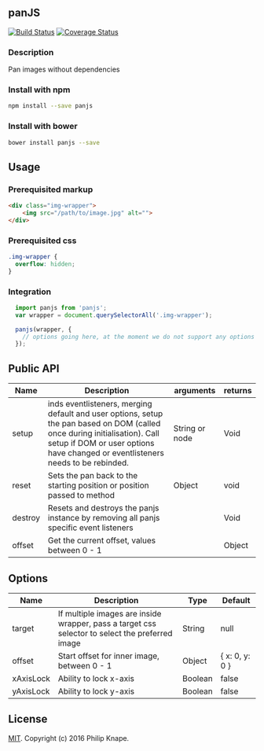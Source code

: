 ## panJS

[![Build Status](https://travis-ci.org/Knape/panjs.svg?branch=master)](https://travis-ci.org/Knape/panjs)
[![Coverage Status](https://coveralls.io/repos/github/Knape/panjs/badge.svg?branch=master)](https://coveralls.io/github/Knape/panjs?branch=master)
### Description
Pan images without dependencies

### Install with npm

```bash
npm install --save panjs
```

### Install with bower

```bash
bower install panjs --save
```

## Usage

### Prerequisited markup

```html
<div class="img-wrapper">
    <img src="/path/to/image.jpg" alt="">
</div>
```

### Prerequisited css

```css
.img-wrapper {
  overflow: hidden;
}
```

### Integration

```js
  import panjs from 'panjs';
  var wrapper = document.querySelectorAll('.img-wrapper');

  panjs(wrapper, {
    // options going here, at the moment we do not support any options
  });
```

## Public API

|Name|Description|arguments|returns|
|---|---|---|---|
|setup|inds eventlisteners, merging default and user options, setup the pan based on DOM (called once during initialisation). Call setup if DOM or user options have changed or eventlisteners needs to be rebinded.|String or node|Void|
|reset|Sets the pan back to the starting position or position passed to method|Object|void|
|destroy|Resets and destroys the panjs instance by removing all panjs specific event listeners||Void|
|offset|Get the current offset, values between 0 - 1||Object|

## Options

|Name|Description|Type|Default|
|---|---|---|---|
|target|If multiple images are inside wrapper, pass a target css selector to select the preferred image|String|null|
|offset|Start offset for inner image, between 0 - 1|Object|{ x: 0, y: 0 }|
|xAxisLock|Ability to lock x-axis|Boolean|false|
|yAxisLock|Ability to lock y-axis|Boolean|false|

## License

[MIT](LICENSE). Copyright (c) 2016 Philip Knape.
